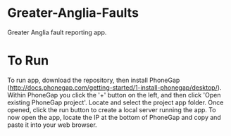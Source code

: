 # Greater-Anglia-Faults
Greater Anglia fault reporting app.

# To Run
To run app, download the repository, then install PhoneGap (http://docs.phonegap.com/getting-started/1-install-phonegap/desktop/). Within PhoneGap you click the '+' button on the left, and then click 'Open existing PhoneGap project'. Locate and select the project app folder. Once opened, click the run button to create a local server running the app. To now open the app, locate the IP at the bottom of PhoneGap and copy and paste it into your web browser.
